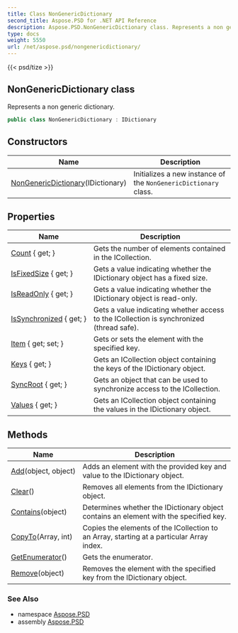 ```yaml
---
title: Class NonGenericDictionary
second_title: Aspose.PSD for .NET API Reference
description: Aspose.PSD.NonGenericDictionary class. Represents a non generic dictionary
type: docs
weight: 5550
url: /net/aspose.psd/nongenericdictionary/
---
```

{{< psd/tize >}}
## NonGenericDictionary class

Represents a non generic dictionary.

```csharp
public class NonGenericDictionary : IDictionary
```

## Constructors

| Name | Description |
| --- | --- |
| [NonGenericDictionary](nongenericdictionary/)(IDictionary) | Initializes a new instance of the `NonGenericDictionary` class. |

## Properties

| Name | Description |
| --- | --- |
| [Count](../../aspose.psd/nongenericdictionary/count/) { get; } | Gets the number of elements contained in the ICollection. |
| [IsFixedSize](../../aspose.psd/nongenericdictionary/isfixedsize/) { get; } | Gets a value indicating whether the IDictionary object has a fixed size. |
| [IsReadOnly](../../aspose.psd/nongenericdictionary/isreadonly/) { get; } | Gets a value indicating whether the IDictionary object is read-only. |
| [IsSynchronized](../../aspose.psd/nongenericdictionary/issynchronized/) { get; } | Gets a value indicating whether access to the ICollection is synchronized (thread safe). |
| [Item](../../aspose.psd/nongenericdictionary/item/) { get; set; } | Gets or sets the element with the specified key. |
| [Keys](../../aspose.psd/nongenericdictionary/keys/) { get; } | Gets an ICollection object containing the keys of the IDictionary object. |
| [SyncRoot](../../aspose.psd/nongenericdictionary/syncroot/) { get; } | Gets an object that can be used to synchronize access to the ICollection. |
| [Values](../../aspose.psd/nongenericdictionary/values/) { get; } | Gets an ICollection object containing the values in the IDictionary object. |

## Methods

| Name | Description |
| --- | --- |
| [Add](../../aspose.psd/nongenericdictionary/add/)(object, object) | Adds an element with the provided key and value to the IDictionary object. |
| [Clear](../../aspose.psd/nongenericdictionary/clear/)() | Removes all elements from the IDictionary object. |
| [Contains](../../aspose.psd/nongenericdictionary/contains/)(object) | Determines whether the IDictionary object contains an element with the specified key. |
| [CopyTo](../../aspose.psd/nongenericdictionary/copyto/)(Array, int) | Copies the elements of the ICollection to an Array, starting at a particular Array index. |
| [GetEnumerator](../../aspose.psd/nongenericdictionary/getenumerator/)() | Gets the enumerator. |
| [Remove](../../aspose.psd/nongenericdictionary/remove/)(object) | Removes the element with the specified key from the IDictionary object. |

### See Also

* namespace [Aspose.PSD](../../aspose.psd/)
* assembly [Aspose.PSD](../../)


